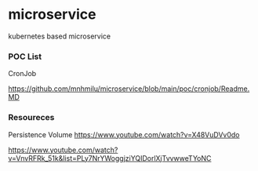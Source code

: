 # microservice
kubernetes based microservice 




### POC List

CronJob 

https://github.com/mnhmilu/microservice/blob/main/poc/cronjob/Readme.MD


### Resoureces

Persistence Volume
https://www.youtube.com/watch?v=X48VuDVv0do

https://www.youtube.com/watch?v=VnvRFRk_51k&list=PLy7NrYWoggjziYQIDorlXjTvvwweTYoNC
